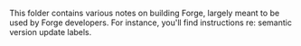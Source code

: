This folder contains various notes on building Forge, largely meant
to be used by Forge developers. For instance, you'll find instructions
re: semantic version update labels.
